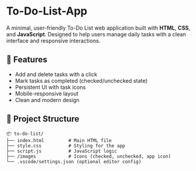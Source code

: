# To-Do-List-App
A minimal, user-friendly To-Do List web application built with **HTML**, **CSS**, and **JavaScript**. Designed to help users manage daily tasks with a clean interface and responsive interactions.

## 🔧 Features

- Add and delete tasks with a click
- Mark tasks as completed (checked/unchecked state)
- Persistent UI with task icons
- Mobile-responsive layout
- Clean and modern design

## 📁 Project Structure

```
📦 to-do-list/
├── index.html         # Main HTML file
├── style.css          # Styling for the app
├── script.js          # JavaScript logic
├── /images            # Icons (checked, unchecked, app icon)
└── .vscode/settings.json (optional editor config)
```
 
